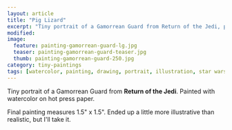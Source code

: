```yaml
---
layout: article
title: "Pig Lizard"
excerpt: "Tiny portrait of a Gamorrean Guard from Return of the Jedi, painted with watercolor on hot press paper."
modified: 
image: 
  feature: painting-gamorrean-guard-lg.jpg
  teaser: painting-gamorrean-guard-teaser.jpg
  thumb: painting-gamorrean-guard-250.jpg
category: tiny-paintings
tags: [watercolor, painting, drawing, portrait, illustration, star wars]
---
```


Tiny portrait of a Gamorrean Guard from **Return of the Jedi**. Painted with watercolor on hot press paper.

Final painting measures 1.5\" x 1.5\". Ended up a little more illustrative than realistic, but I'll take it.
